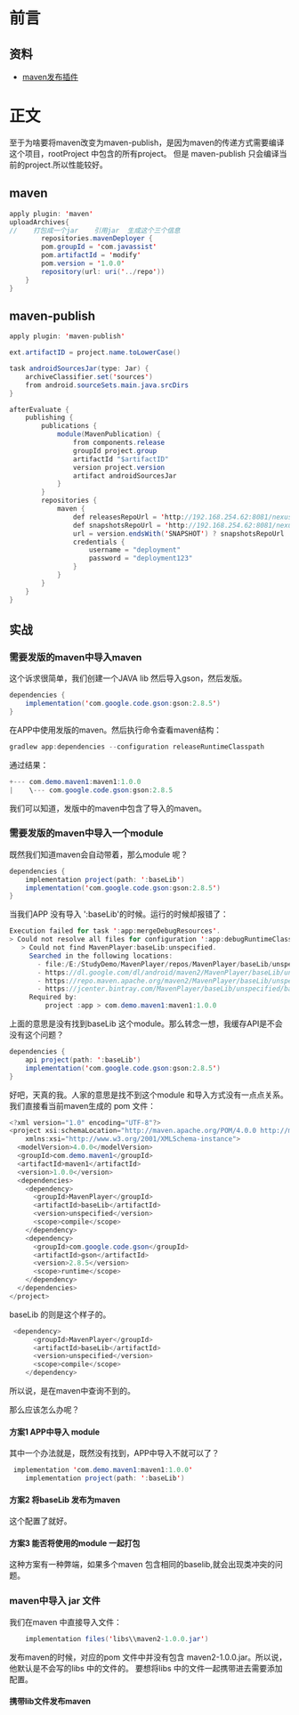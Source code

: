 # 前言
## 资料
* [maven发布插件](https://docs.gradle.org/current/userguide/publishing_maven.html#header)
# 正文
至于为啥要将maven改变为maven-publish，是因为maven的传递方式需要编译这个项目，rootProject 中包含的所有project。
但是 maven-publish 只会编译当前的project.所以性能较好。
## maven 
````java
apply plugin: 'maven'
uploadArchives{
//    打包成一个jar    引用jar  生成这个三个信息
        repositories.mavenDeployer {
        pom.groupId = 'com.javassist'
        pom.artifactId = 'modify'
        pom.version = '1.0.0'
        repository(url: uri('../repo'))
    }
}
````
## maven-publish
````java
apply plugin: 'maven-publish'

ext.artifactID = project.name.toLowerCase()

task androidSourcesJar(type: Jar) {
    archiveClassifier.set('sources')
    from android.sourceSets.main.java.srcDirs
}

afterEvaluate {
    publishing {
        publications {
            module(MavenPublication) {
                from components.release
                groupId project.group
                artifactId "$artifactID"
                version project.version
                artifact androidSourcesJar
            }
        }
        repositories {
            maven {
                def releasesRepoUrl = 'http://192.168.254.62:8081/nexus/content/repositories/releases/'
                def snapshotsRepoUrl = 'http://192.168.254.62:8081/nexus/content/repositories/snapshots/'
                url = version.endsWith('SNAPSHOT') ? snapshotsRepoUrl : releasesRepoUrl
                credentials {
                    username = "deployment"
                    password = "deployment123"
                }
            }
        }
    }
}
````
## 实战
### 需要发版的maven中导入maven 
这个诉求很简单，我们创建一个JAVA lib 然后导入gson，然后发版。
````java
dependencies {
    implementation('com.google.code.gson:gson:2.8.5')
}
````
在APP中使用发版的maven。然后执行命令查看maven结构：
````java
gradlew app:dependencies --configuration releaseRuntimeClasspath
````
通过结果：
````java
+--- com.demo.maven1:maven1:1.0.0
|    \--- com.google.code.gson:gson:2.8.5
````
我们可以知道，发版中的maven中包含了导入的maven。
### 需要发版的maven中导入一个module
既然我们知道maven会自动带着，那么module 呢？
````java
dependencies {
    implementation project(path: ':baseLib')
    implementation('com.google.code.gson:gson:2.8.5')
}
````
当我们APP 没有导入 ':baseLib'的时候。运行的时候却报错了：
````java
Execution failed for task ':app:mergeDebugResources'.
> Could not resolve all files for configuration ':app:debugRuntimeClasspath'.
   > Could not find MavenPlayer:baseLib:unspecified.
     Searched in the following locations:
       - file:/E:/StudyDemo/MavenPlayer/repos/MavenPlayer/baseLib/unspecified/baseLib-unspecified.pom
       - https://dl.google.com/dl/android/maven2/MavenPlayer/baseLib/unspecified/baseLib-unspecified.pom
       - https://repo.maven.apache.org/maven2/MavenPlayer/baseLib/unspecified/baseLib-unspecified.pom
       - https://jcenter.bintray.com/MavenPlayer/baseLib/unspecified/baseLib-unspecified.pom
     Required by:
         project :app > com.demo.maven1:maven1:1.0.0

````
上面的意思是没有找到baseLib 这个module。那么转念一想，我缓存API是不会没有这个问题？
````java
dependencies {
    api project(path: ':baseLib')
    implementation('com.google.code.gson:gson:2.8.5')
}
````
好吧，天真的我。人家的意思是找不到这个module 和导入方式没有一点点关系。
我们直接看当前maven生成的 pom 文件：
````java
<?xml version="1.0" encoding="UTF-8"?>
<project xsi:schemaLocation="http://maven.apache.org/POM/4.0.0 http://maven.apache.org/xsd/maven-4.0.0.xsd" xmlns="http://maven.apache.org/POM/4.0.0"
    xmlns:xsi="http://www.w3.org/2001/XMLSchema-instance">
  <modelVersion>4.0.0</modelVersion>
  <groupId>com.demo.maven1</groupId>
  <artifactId>maven1</artifactId>
  <version>1.0.0</version>
  <dependencies>
    <dependency>
      <groupId>MavenPlayer</groupId>
      <artifactId>baseLib</artifactId>
      <version>unspecified</version>
      <scope>compile</scope>
    </dependency>
    <dependency>
      <groupId>com.google.code.gson</groupId>
      <artifactId>gson</artifactId>
      <version>2.8.5</version>
      <scope>runtime</scope>
    </dependency>
  </dependencies>
</project>

````
baseLib 的则是这个样子的。
````java
 <dependency>
      <groupId>MavenPlayer</groupId>
      <artifactId>baseLib</artifactId>
      <version>unspecified</version>
      <scope>compile</scope>
    </dependency>
````
所以说，是在maven中查询不到的。

那么应该怎么办呢？<br>
#### 方案1 APP中导入 module
其中一个办法就是，既然没有找到，APP中导入不就可以了？
````java
 implementation 'com.demo.maven1:maven1:1.0.0'
    implementation project(path: ':baseLib')
````
#### 方案2 将baseLib 发布为maven
这个配置了就好。
#### 方案3 能否将使用的module 一起打包
这种方案有一种弊端，如果多个maven 包含相同的baselib,就会出现类冲突的问题。

### maven中导入 jar 文件 
我们在maven 中直接导入文件：
````java
    implementation files('libs\\maven2-1.0.0.jar')
````
发布maven的时候，对应的pom 文件中并没有包含 maven2-1.0.0.jar。所以说，他默认是不会写的libs 中的文件的。
要想将libs 中的文件一起携带进去需要添加配置。
#### 携带lib文件发布maven

